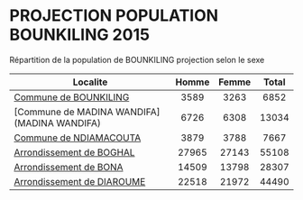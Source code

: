 # PROJECTION POPULATION BOUNKILING 2015
	
Répartition de la population de BOUNKILING projection selon le sexe
	
| Localite  | Homme | Femme | Total |
| --------- |:-----:|:-----:|:-----:|
| [Commune de BOUNKILING](BOUNKILING) | 3589 | 3263 | 6852 |
| [Commune de MADINA WANDIFA](MADINA WANDIFA) | 6726 | 6308 | 13034 |
| [Commune de NDIAMACOUTA](NDIAMACOUTA) | 3879 | 3788 | 7667 |
| [Arrondissement de BOGHAL](BOGHAL) | 27965 | 27143 | 55108 |
| [Arrondissement de BONA](BONA) | 14509 | 13798 | 28307 |
| [Arrondissement de DIAROUME](DIAROUME) | 22518 | 21972 | 44490 |
